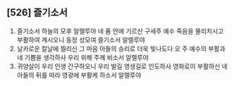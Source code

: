 ## [526] 즐기소서

1) 즐기소서 하늘의 모후 알렐루야 네 품 안에 기르신 구세주 예수 죽음을 물리치시고 부활하여 계시오니 동정 성모여 즐기소서 알렐루야  
2) 날카로운 칼날에 찔리신 그 마음 아들의 승리로 더욱 빛나도다 오 주 예수의 부활과 네 기쁨을 생각하사 우리 위해 주께 비소서 알렐루야  
3) 귀양살이 우리 인생 간구하오니 우리 발길 영생길로 인도하사 영화로이 부활하신 네 아들의 뒤를 따라 영광에 부활케 하소서 알렐루야
